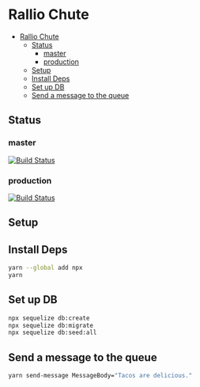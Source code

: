 # Rallio Chute
- [Rallio Chute](#rallio-chute)
  - [Status](#status)
    - [master](#master)
    - [production](#production)
  - [Setup](#setup)
  - [Install Deps](#install-deps)
  - [Set up DB](#set-up-db)
  - [Send a message to the queue](#send-a-message-to-the-queue)

## Status
### master
[![Build Status](https://travis-ci.com/rallio/rallio-chute.svg?branch=master)](https://travis-ci.com/rallio/rallio-chute)

### production
[![Build Status](https://travis-ci.com/rallio/rallio-chute.svg?branch=production)](https://travis-ci.com/rallio/rallio-chute)

## Setup

## Install Deps

```sh
yarn --global add npx
yarn
```

## Set up DB

```sh
npx sequelize db:create
npx sequelize db:migrate
npx sequelize db:seed:all
```

## Send a message to the queue

```sh
yarn send-message MessageBody="Tacos are delicious."
```
